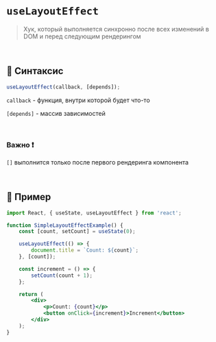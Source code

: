 # `useLayoutEffect`
> Хук, который выполняется синхронно после всех изменений в DOM и перед следующим рендерингом

<br>

## 🚩 Синтаксис
```jsx
useLayoutEffect(callback, [depends]);
```
`callback` - функция, внутри которой будет что-то

`[depends]` - массив зависимостей

<br>

### Важно ❗

`[]` выполнится только после первого рендеринга компонента



<br>

## 🚩 Пример
```jsx
import React, { useState, useLayoutEffect } from 'react';

function SimpleLayoutEffectExample() {
    const [count, setCount] = useState(0);

    useLayoutEffect(() => {
        document.title = `Count: ${count}`;
    }, [count]);

    const increment = () => {
        setCount(count + 1);
    };

    return (
        <div>
            <p>Count: {count}</p>
            <button onClick={increment}>Increment</button>
        </div>
    );
}




```
